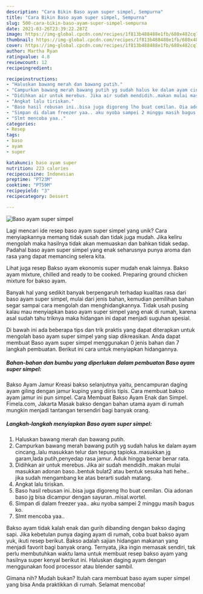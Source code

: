 ```yaml
---
description: "Cara Bikin Baso ayam super simpel, Sempurna"
title: "Cara Bikin Baso ayam super simpel, Sempurna"
slug: 500-cara-bikin-baso-ayam-super-simpel-sempurna
date: 2021-03-26T23:39:22.287Z
image: https://img-global.cpcdn.com/recipes/1f813b488488e1fb/680x482cq70/baso-ayam-super-simpel-foto-resep-utama.jpg
thumbnail: https://img-global.cpcdn.com/recipes/1f813b488488e1fb/680x482cq70/baso-ayam-super-simpel-foto-resep-utama.jpg
cover: https://img-global.cpcdn.com/recipes/1f813b488488e1fb/680x482cq70/baso-ayam-super-simpel-foto-resep-utama.jpg
author: Martha Ryan
ratingvalue: 4.8
reviewcount: 12
recipeingredient:

recipeinstructions:
- "Haluskan bawang merah dan bawang putih."
- "Campurkan bawang merah bawang putih yg sudah halus ke dalam ayam cincang..lalu masukkan telur dan tepung tapioka..masukkan jg garam,lada putih,penyedap rasa jamur. Aduk hingga benar benar rata."
- "Didihkan air untuk merebus. Jika air sudah mendidih..makan mulai masukkan adonan baso..bentuk bulat2 atau bentuk sesuka hati hehe.. jika sudah mengambang ke atas berarti sudah matang."
- "Angkat lalu tiriskan."
- "Baso hasil rebusan ini..bisa juga digoreng lho buat cemilan. Oia adonan baso jg bisa dicampur dengan sayuran..misal.wortel."
- "Simpan di dalam freezer yaa.. aku nyoba sampei 2 minggu masih bagus ko."
- "Slmt mencoba yaa.."
categories:
- Resep
tags:
- baso
- ayam
- super

katakunci: baso ayam super 
nutrition: 223 calories
recipecuisine: Indonesian
preptime: "PT23M"
cooktime: "PT59M"
recipeyield: "3"
recipecategory: Dessert

---
```



![Baso ayam super simpel](https://img-global.cpcdn.com/recipes/1f813b488488e1fb/680x482cq70/baso-ayam-super-simpel-foto-resep-utama.jpg)

Lagi mencari ide resep baso ayam super simpel yang unik? Cara menyiapkannya memang tidak susah dan tidak juga mudah. Jika keliru mengolah maka hasilnya tidak akan memuaskan dan bahkan tidak sedap. Padahal baso ayam super simpel yang enak seharusnya punya aroma dan rasa yang dapat memancing selera kita.

Lihat juga resep Bakso ayam ekonomis super mudah enak lainnya. Bakso ayam mixture, chilled and ready to be cooked. Preparing ground chicken mixture for bakso ayam.

Banyak hal yang sedikit banyak berpengaruh terhadap kualitas rasa dari baso ayam super simpel, mulai dari jenis bahan, kemudian pemilihan bahan segar sampai cara mengolah dan menghidangkannya. Tidak usah pusing kalau mau menyiapkan baso ayam super simpel yang enak di rumah, karena asal sudah tahu triknya maka hidangan ini dapat menjadi suguhan spesial.


Di bawah ini ada beberapa tips dan trik praktis yang dapat diterapkan untuk mengolah baso ayam super simpel yang siap dikreasikan. Anda dapat membuat Baso ayam super simpel menggunakan 0 jenis bahan dan 7 langkah pembuatan. Berikut ini cara untuk menyiapkan hidangannya.

<!--inarticleads1-->

##### Bahan-bahan dan bumbu yang diperlukan dalam pembuatan Baso ayam super simpel:



Bakso Ayam Jamur Kreasi bakso selanjutnya yaitu, pencampuran daging ayam giling dengan jamur kuping yang diiris tipis. Cara membuat bakso ayam jamur ini pun simpel. Cara Membuat Bakso Ayam Enak dan Simpel. Fimela.com, Jakarta Masak bakso dengan bahan utama ayam di rumah mungkin menjadi tantangan tersendiri bagi banyak orang. 

<!--inarticleads2-->

##### Langkah-langkah menyiapkan Baso ayam super simpel:

1. Haluskan bawang merah dan bawang putih.
1. Campurkan bawang merah bawang putih yg sudah halus ke dalam ayam cincang..lalu masukkan telur dan tepung tapioka..masukkan jg garam,lada putih,penyedap rasa jamur. Aduk hingga benar benar rata.
1. Didihkan air untuk merebus. Jika air sudah mendidih..makan mulai masukkan adonan baso..bentuk bulat2 atau bentuk sesuka hati hehe.. jika sudah mengambang ke atas berarti sudah matang.
1. Angkat lalu tiriskan.
1. Baso hasil rebusan ini..bisa juga digoreng lho buat cemilan. Oia adonan baso jg bisa dicampur dengan sayuran..misal.wortel.
1. Simpan di dalam freezer yaa.. aku nyoba sampei 2 minggu masih bagus ko.
1. Slmt mencoba yaa..


Bakso ayam tidak kalah enak dan gurih dibanding dengan bakso daging sapi. Jika kebetulan punya daging ayam di rumah, coba buat bakso ayam yuk, ikuti resep berikut. Bakso adalah sajian hidangan makanan yang menjadi favorit bagi banyak orang. Ternyata, jika ingin memasak sendiri, tak perlu membutuhkan waktu lama untuk membuat resep bakso ayam yang hasilnya super kenyal berikut ini. Haluskan daging ayam dengan menggunakan food processor atau blender sambil. 

Gimana nih? Mudah bukan? Itulah cara membuat baso ayam super simpel yang bisa Anda praktikkan di rumah. Selamat mencoba!
